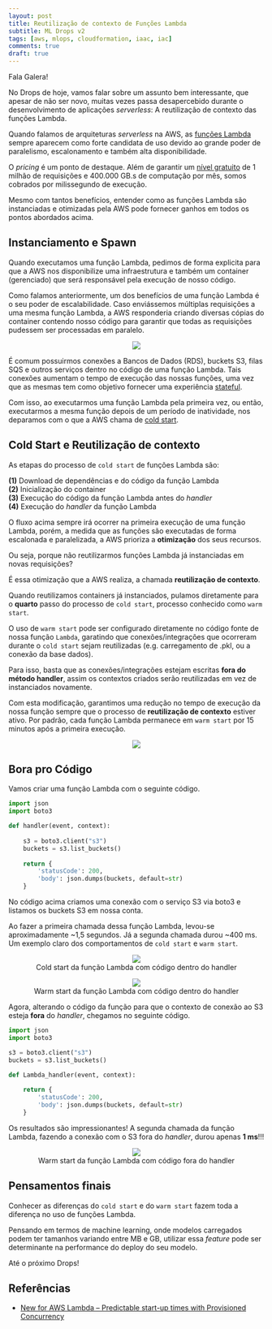 ```yaml
---
layout: post
title: Reutilização de contexto de Funções Lambda
subtitle: ML Drops v2
tags: [aws, mlops, cloudformation, iaac, iac]
comments: true
draft: true
---
```


Fala Galera!

No Drops de hoje, vamos falar sobre um assunto bem interessante, que apesar de não ser novo, muitas vezes passa desapercebido durante o desenvolvimento de aplicações *serverless*: A reutilização de contexto das funções Lambda.

Quando falamos de arquiteturas *serverless* na AWS, as [funções Lambda](https://aws.amazon.com/pt/Lambda/) sempre aparecem como forte candidata de uso devido ao grande poder de paralelismo, escalonamento e também alta disponibilidade. 

O *pricing* é um ponto de destaque. Além de garantir um [nível gratuito](https://aws.amazon.com/Lambda/pricing/) de 1 milhão de requisições e 400.000 GB.s de computação por mês, somos cobrados por milissegundo de execução.

Mesmo com tantos benefícios, entender como as funções Lambda são instanciadas e otimizadas pela AWS pode fornecer ganhos em todos os pontos abordados acima.

## Instanciamento e Spawn

Quando executamos uma função Lambda, pedimos de forma explicita para que a AWS nos disponibilize uma infraestrutura e também um container (gerenciado) que será responsável pela execução de nosso código.

Como falamos anteriormente, um dos benefícios de uma função Lambda é o seu poder de escalabilidade. Caso enviássemos múltiplas requisições a uma mesma função Lambda, a AWS responderia criando diversas cópias do container contendo nosso código para garantir que todas as requisições pudessem ser processadas em paralelo.

<p style="text-align: center"><img src="https://i.imgur.com/YIINDjE.png"></p>

É comum possuirmos conexões a Bancos de Dados (RDS), buckets S3, filas SQS e outros serviços dentro no código de uma função Lambda. Tais conexões aumentam o tempo de execução das nossas funções, uma vez que as mesmas tem como objetivo fornecer uma experiência [stateful](https://nordicapis.com/defining-stateful-vs-stateless-web-services/).

Com isso, ao executarmos uma função Lambda pela primeira vez, ou então, executarmos a mesma função depois de um período de inatividade, nos deparamos com o que a AWS chama de [cold start](https://aws.amazon.com/blogs/compute/new-for-aws-lambda-predictable-start-up-times-with-provisioned-concurrency/).

## Cold Start e Reutilização de contexto

As etapas do processo de `cold start` de funções Lambda são:

**(1)** Download de dependências e do código da função Lambda  
**(2)** Inicialização do container  
**(3)** Execução do código da função Lambda antes do *handler*  
**(4)** Execução do *handler* da função Lambda  
  
O fluxo acima sempre irá ocorrer na primeira execução de uma função Lambda, porém, a medida que as funções são executadas de forma escalonada e paralelizada, a AWS prioriza a **otimização** dos seus recursos.

Ou seja, porque não reutilizarmos funções Lambda já instanciadas em novas requisições?

É essa otimização que a AWS realiza, a chamada **reutilização de contexto**.

Quando reutilizamos containers já instanciados, pulamos diretamente para o **quarto** passo do processo de `cold start`, processo conhecido como `warm start`.
  
O uso de `warm start` pode ser configurado diretamente no código fonte de nossa função `Lambda`, garatindo que conexões/integrações que ocorreram durante o `cold start` sejam reutilizadas (e.g. carregamento de .pkl, ou a conexão da base dados).

Para isso, basta que as conexões/integrações estejam escritas **fora do método handler**, assim os contextos criados serão reutilizadas em vez de instanciados novamente.

Com esta modificação, garantimos uma redução no tempo de execução da nossa função sempre que o processo de **reutilização de contexto** estiver ativo. Por padrão, cada função Lambda permanece em `warm start` por 15 minutos após a primeira execução.

<p style="text-align: center"><img src="https://i.imgur.com/hpe1W8W.png"></p>

## Bora pro Código

Vamos criar uma função Lambda com o seguinte código.

```python
import json
import boto3

def handler(event, context):
    
    s3 = boto3.client("s3")
    buckets = s3.list_buckets()
    
    return {
        'statusCode': 200,
        'body': json.dumps(buckets, default=str) 
    }
```

No código acima criamos uma conexão com o serviço S3 via boto3 e listamos os buckets S3 em nossa conta.

Ao fazer a primeira chamada dessa função Lambda, levou-se aproximadamente ~1,5 segundos. Já a segunda chamada durou ~400 ms. Um exemplo claro dos comportamentos de `cold start` e `warm start`.

<p style="text-align: center;margin-bottom:0"><img src="https://i.imgur.com/1UZSE23.png"></p>
<p style="text-align: center; margin-top:0">Cold start da função Lambda com código dentro do handler</p>

<p style="text-align: center;margin-bottom:0"><img src="https://i.imgur.com/3R05WG8.png"></p>
<p style="text-align: center; margin-top:0">Warm start da função Lambda com código dentro do handler</p>

Agora, alterando o código da função para que o contexto de conexão ao S3 esteja **fora** do *handler*, chegamos no seguinte código.

```python
import json
import boto3

s3 = boto3.client("s3")
buckets = s3.list_buckets()

def Lambda_handler(event, context):
        
    return {
        'statusCode': 200,
        'body': json.dumps(buckets, default=str) 
    }
```

Os resultados são impressionantes! A segunda chamada da função Lambda, fazendo a conexão com o S3 fora do *handler*, durou apenas **1 ms**!!!

<p style="text-align: center;margin-bottom:0"><img src="https://i.imgur.com/i0Y2g0R.png"></p>
<p style="text-align: center; margin-top:0">Warm start da função Lambda com código fora do handler</p>

## Pensamentos finais

Conhecer as diferenças do `cold start` e do `warm start` fazem toda a diferença no uso de funções Lambda.

Pensando em termos de machine learning, onde modelos carregados podem ter tamanhos variando entre MB e GB, utilizar essa *feature* pode ser determinante na performance do deploy do seu modelo.

Até o próximo Drops!

## Referências

* [New for AWS Lambda – Predictable start-up times with Provisioned Concurrency](https://aws.amazon.com/blogs/compute/new-for-aws-Lambda-predictable-start-up-times-with-provisioned-concurrency/)